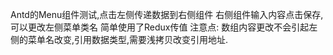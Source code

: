 Antd的Menu组件测试,点击左侧传递数据到右侧组件
右侧组件输入内容点击保存,可以更改左侧菜单类名
简单使用了Redux传值
注意点:
  数组内容更改不会引起左侧的菜单名改变,引用数据类型,需要浅拷贝改变引用地址.
